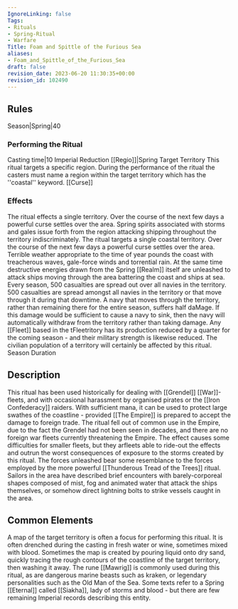 ```yaml
---
IgnoreLinking: false
Tags:
- Rituals
- Spring-Ritual
- Warfare
Title: Foam and Spittle of the Furious Sea
aliases:
- Foam_and_Spittle_of_the_Furious_Sea
draft: false
revision_date: 2023-06-20 11:30:35+00:00
revision_id: 102490
---
```


## Rules
Season|Spring|40
### Performing the Ritual
Casting time|10 Imperial Reduction
[[Regio]]|Spring Target Territory
This ritual targets a specific region. During the performance of the ritual the casters must name a region within the target territory which has the ''coastal'' keyword.
[[Curse]]
### Effects
The ritual effects a single territory. Over the course of the next few days a powerful curse settles over the area. Spring spirits associated with storms and gales issue forth from the region attacking shipping throughout the territory indiscriminately. 
The ritual targets a single coastal territory. Over the course of the next few days a powerful curse settles over the area. Terrible weather appropriate to the time of year pounds the coast with treacherous waves, gale-force winds and torrential rain. At the same time destructive energies drawn from the Spring [[Realm]] itself are unleashed to attack ships moving through the area battering the coast and ships at sea.
Every season, 500 casualties are spread out over all navies in the territory. 
500 casualties are spread amongst all navies in the territory or that move through it during that downtime. A navy that moves through the territory, rather than remaining there for the entire season, suffers half daMage. If this damage would be sufficient to cause a navy to sink, then the navy will automatically withdraw from the territory rather than taking damage. 
Any [[Fleet]] based in the tFleetritory has its production reduced by a quarter for the coming season - and their military strength is likewise reduced.
The civilian population of a territory will certainly be affected by this ritual.
Season Duration
## Description
This ritual has been used historically for dealing with [[Grendel]] [[War]]-fleets, and with occasional harassment by organised pirates or the [[Iron Confederacy]] raiders. With sufficient mana, it can be used to protect large swathes of the coastline - provided [[The Empire]] is prepared to accept the damage to foreign trade. The ritual fell out of common use in the Empire, due to the fact the Grendel had not been seen in decades, and there are no foreign war fleets currently threatening the Empire.
The effect causes some difficulties for smaller fleets, but they arfleets able to ride-out the effects and outrun the worst consequences of exposure to the storms created by this ritual.
The forces unleashed bear some resemblance to the forces employed by the more powerful [[Thunderous Tread of the Trees]] ritual. Sailors in the area have described brief encounters with barely-corporeal shapes composed of mist, fog and animated water that attack the ships themselves, or somehow direct lightning bolts to strike vessels caught in the area.
## Common Elements
A map of the target territory is often a focus for performing this ritual. It is often drenched during the casting in fresh water or wine, sometimes mixed with blood. Sometimes the map is created by pouring liquid onto dry sand, quickly tracing the rough contours of the coastline of the target territory, then washing it away.
The rune [[Mawrig]] is commonly used during this ritual, as are dangerous marine beasts such as kraken, or legendary personalities such as the Old Man of the Sea. Some texts refer to a Spring [[Eternal]] called [[Siakha]], lady of storms and blood - but there are few remaining Imperial records describing this entity.
